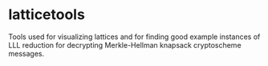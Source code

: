 # latticetools
Tools used for visualizing lattices and for finding good example instances of LLL reduction for decrypting Merkle-Hellman knapsack cryptoscheme messages.
